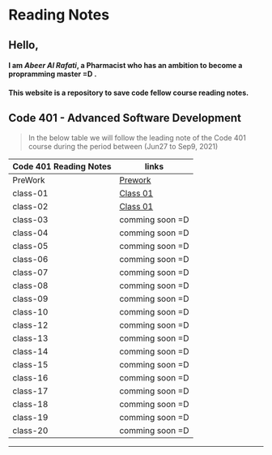 # Reading Notes

## Hello, 

#### I am *Abeer Al Rafati*, a Pharmacist who has an ambition to become a propramming master =D .


#### This website is a repository to save code fellow course reading notes.  

## Code 401 - Advanced Software Development   

> In the below table we will follow the leading note of the Code 401 course during the period between (Jun27 to Sep9, 2021)   



| Code 401 Reading Notes                 |      links                                                               |
| ----------  | --------------------|
| PreWork     |  [Prework](https://abeeral-rafati.github.io/Read_Note/401/PreWork)|
|   class-01  |[Class 01](https://abeeral-rafati.github.io/Read_Note/401/Class01)     |
|   class-02  | [Class 01](https://abeeral-rafati.github.io/Read_Note/401/Class02)     |
|   class-03  |comming soon =D      |
|   class-04  |comming soon =D      |
|   class-05  |comming soon =D      |
|   class-06  |comming soon =D      |
|   class-07  |comming soon =D      |
|   class-08  |comming soon =D      |
|   class-09  |comming soon =D      |
|   class-10  |comming soon =D      |
|   class-12  |comming soon =D      |
|   class-13  |comming soon =D      |
|   class-14  |comming soon =D      |
|   class-15  |comming soon =D      |
|   class-16  |comming soon =D      |
|   class-17  |comming soon =D      |
|   class-18  |comming soon =D      |
|   class-19  |comming soon =D      |
|   class-20  |comming soon =D      |

---------------------------------------------
